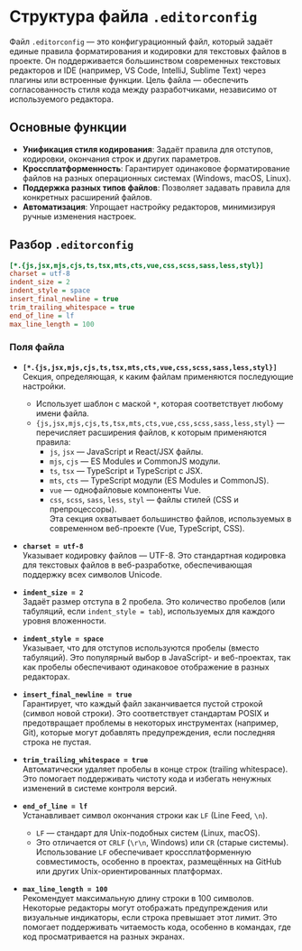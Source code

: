 # Структура файла `.editorconfig`

Файл `.editorconfig` — это конфигурационный файл, который задаёт единые правила форматирования и кодировки для текстовых файлов в проекте. Он поддерживается большинством современных текстовых редакторов и IDE (например, VS Code, IntelliJ, Sublime Text) через плагины или встроенные функции. Цель файла — обеспечить согласованность стиля кода между разработчиками, независимо от используемого редактора.

## Основные функции

- **Унификация стиля кодирования**: Задаёт правила для отступов, кодировки, окончания строк и других параметров.
- **Кроссплатформенность**: Гарантирует одинаковое форматирование файлов на разных операционных системах (Windows, macOS, Linux).
- **Поддержка разных типов файлов**: Позволяет задавать правила для конкретных расширений файлов.
- **Автоматизация**: Упрощает настройку редакторов, минимизируя ручные изменения настроек.

## Разбор `.editorconfig`

```ini
[*.{js,jsx,mjs,cjs,ts,tsx,mts,cts,vue,css,scss,sass,less,styl}]
charset = utf-8
indent_size = 2
indent_style = space
insert_final_newline = true
trim_trailing_whitespace = true
end_of_line = lf
max_line_length = 100
```

### Поля файла

- **`[*.{js,jsx,mjs,cjs,ts,tsx,mts,cts,vue,css,scss,sass,less,styl}]`**  
  Секция, определяющая, к каким файлам применяются последующие настройки.

  - Использует шаблон с маской `*`, которая соответствует любому имени файла.
  - `{js,jsx,mjs,cjs,ts,tsx,mts,cts,vue,css,scss,sass,less,styl}` — перечисляет расширения файлов, к которым применяются правила:
    - `js`, `jsx` — JavaScript и React/JSX файлы.
    - `mjs`, `cjs` — ES Modules и CommonJS модули.
    - `ts`, `tsx` — TypeScript и TypeScript с JSX.
    - `mts`, `cts` — TypeScript модули (ES Modules и CommonJS).
    - `vue` — однофайловые компоненты Vue.
    - `css`, `scss`, `sass`, `less`, `styl` — файлы стилей (CSS и препроцессоры).  
      Эта секция охватывает большинство файлов, используемых в современном веб-проекте (Vue, TypeScript, CSS).

- **`charset = utf-8`**  
  Указывает кодировку файлов — UTF-8. Это стандартная кодировка для текстовых файлов в веб-разработке, обеспечивающая поддержку всех символов Unicode.

- **`indent_size = 2`**  
  Задаёт размер отступа в 2 пробела. Это количество пробелов (или табуляций, если `indent_style = tab`), используемых для каждого уровня вложенности.

- **`indent_style = space`**  
  Указывает, что для отступов используются пробелы (вместо табуляций). Это популярный выбор в JavaScript- и веб-проектах, так как пробелы обеспечивают одинаковое отображение в разных редакторах.

- **`insert_final_newline = true`**  
  Гарантирует, что каждый файл заканчивается пустой строкой (символ новой строки). Это соответствует стандартам POSIX и предотвращает проблемы в некоторых инструментах (например, Git), которые могут добавлять предупреждения, если последняя строка не пустая.

- **`trim_trailing_whitespace = true`**  
  Автоматически удаляет пробелы в конце строк (trailing whitespace). Это помогает поддерживать чистоту кода и избегать ненужных изменений в системе контроля версий.

- **`end_of_line = lf`**  
  Устанавливает символ окончания строки как `LF` (Line Feed, `\n`).

  - `LF` — стандарт для Unix-подобных систем (Linux, macOS).
  - Это отличается от `CRLF` (`\r\n`, Windows) или `CR` (старые системы).  
    Использование `LF` обеспечивает кроссплатформенную совместимость, особенно в проектах, размещённых на GitHub или других Unix-ориентированных платформах.

- **`max_line_length = 100`**  
  Рекомендует максимальную длину строки в 100 символов. Некоторые редакторы могут отображать предупреждения или визуальные индикаторы, если строка превышает этот лимит. Это помогает поддерживать читаемость кода, особенно в командах, где код просматривается на разных экранах.
